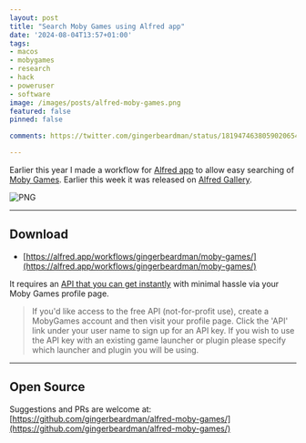 ```yaml
---
layout: post
title: "Search Moby Games using Alfred app"
date: '2024-08-04T13:57+01:00'
tags:
- macos
- mobygames
- research
- hack
- poweruser
- software
image: /images/posts/alfred-moby-games.png
featured: false
pinned: false

comments: https://twitter.com/gingerbeardman/status/1819474638059020654

---
```


Earlier this year I made a workflow for [Alfred app](https://alfred.app) to allow easy searching of [Moby Games](https://www.mobygames.com). Earlier this week it was released on [Alfred Gallery](https://alfred.app/workflows/gingerbeardman/moby-games/).

![PNG](https://cdn.gingerbeardman.com/images/posts/alfred-moby-games.png)

----

## Download
- [https://alfred.app/workflows/gingerbeardman/moby-games/](https://alfred.app/workflows/gingerbeardman/moby-games/)

It requires an [API that you can get instantly](https://www.mobygames.com/info/api/) with minimal hassle via your Moby Games profile page.

> If you'd like access to the free API (not-for-profit use), create a MobyGames account and then visit your profile page. Click the 'API' link under your user name to sign up for an API key. If you wish to use the API key with an existing game launcher or plugin please specify which launcher and plugin you will be using.

----

## Open Source
Suggestions and PRs are welcome at: [https://github.com/gingerbeardman/alfred-moby-games/](https://github.com/gingerbeardman/alfred-moby-games/)
